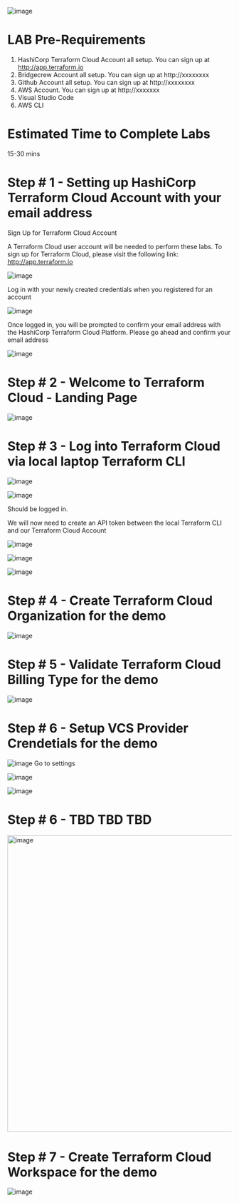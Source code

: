 ![image](https://user-images.githubusercontent.com/98493117/151415048-45bda2e2-74d8-41f7-8a37-5638f3164cd1.png)

# LAB Pre-Requirements

1) HashiCorp Terraform Cloud Account all setup. You can sign up at http://app.terraform.io
2) Bridgecrew Account all setup. You can sign up at http://xxxxxxxx
3) Github Account all setup. You can sign up at http://xxxxxxxx
4) AWS Account. You can sign up at http://xxxxxxx
5) Visual Studio Code
6) AWS CLI


# Estimated Time to Complete Labs

15-30 mins

# Step # 1 - Setting up HashiCorp Terraform Cloud Account with your email address

Sign Up for Terraform Cloud Account

A Terraform Cloud user account will be needed to perform these labs.  To sign up for Terraform Cloud, please visit the following link:
http://app.terraform.io

![image](https://user-images.githubusercontent.com/98493117/151415346-b11dd452-e77b-438b-a214-45483cb9b61f.png)

Log in with your newly created credentials when you registered for an account

![image](https://user-images.githubusercontent.com/98493117/151415571-3bdd5043-8f9c-4572-b4a9-c259b5464b99.png)


Once logged in, you will be prompted to confirm your email address with the HashiCorp Terraform Cloud Platform. Please go ahead and confirm your email address

![image](https://user-images.githubusercontent.com/98493117/151415695-e046ef52-6abf-4ec8-8f49-f03de57e259b.png)

# Step # 2 - Welcome to Terraform Cloud - Landing Page

![image](https://user-images.githubusercontent.com/98493117/151415906-dbd2a101-50ec-44be-9148-64c0943379d7.png)


# Step # 3 - Log into Terraform Cloud via local laptop Terraform CLI

![image](https://user-images.githubusercontent.com/98493117/151416382-0c807e85-67f0-46e5-b3df-56e4dacc6513.png)

![image](https://user-images.githubusercontent.com/98493117/151416462-6bacd68c-6dfe-41c3-bc82-2c00c9170695.png)

Should be logged in.

We will now need to create an API token between the local Terraform CLI and our Terraform Cloud Account

![image](https://user-images.githubusercontent.com/98493117/151416615-9d21a25c-a052-4fb9-84fe-c73c38d5ca30.png)

![image](https://user-images.githubusercontent.com/98493117/151416747-5ba2a853-9bdb-40b9-9f1d-c377d2b1fb5c.png)

![image](https://user-images.githubusercontent.com/98493117/151416818-2173898a-4983-4d73-8a08-0b539ad3c5f7.png)

# Step # 4 - Create Terraform Cloud Organization for the demo

![image](https://user-images.githubusercontent.com/98493117/151416962-42ea163d-d5f6-4c2d-9bf4-a716c17b42fd.png)

# Step # 5 - Validate Terraform Cloud Billing Type for the demo

![image](https://user-images.githubusercontent.com/98493117/151417095-45eae011-6a56-4b70-9cf6-b93bf5668b94.png)

# Step # 6 - Setup VCS Provider Crendetials for the demo

![image](https://user-images.githubusercontent.com/98493117/151417685-ec7c98e0-23f6-41cc-a098-33267cb11999.png)
 Go to settings
 
 ![image](https://user-images.githubusercontent.com/98493117/151417871-7014e9f0-dc67-4354-a1c8-f7a72fb25357.png)

![image](https://user-images.githubusercontent.com/98493117/151418210-834fdd57-b04e-4938-847d-92badf5bfddf.png)

# Step # 6 - TBD TBD TBD

<img width="664" alt="image" src="https://user-images.githubusercontent.com/98493117/151418493-9431372d-adff-47af-84a2-4b6da6202bdd.png">






# Step # 7 - Create Terraform Cloud Workspace for the demo

![image](https://user-images.githubusercontent.com/98493117/151417265-b4822ae2-7d83-425d-bff1-9276f27b0d1a.png)



